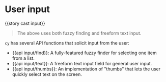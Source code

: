 # User input

{{story cast input}}

> The above uses both fuzzy finding and freeform text input.

`cy` has several API functions that solicit input from the user:

- {{api input/find}}: A fully-featured fuzzy finder for selecting one item from a list.
- {{api input/text}}: A freeform text input field for general user input.
- {{api input/thumbs}}: An implementation of "thumbs" that lets the user quickly select text on the screen.
